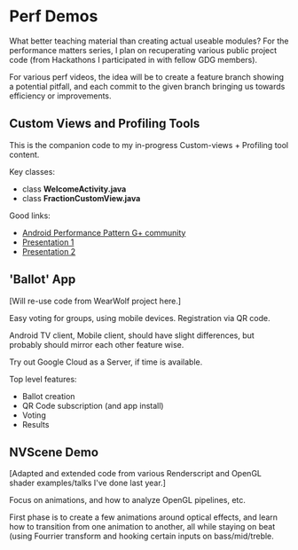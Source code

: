 # Perf Demos

What better teaching material than creating actual useable modules? For the performance matters series, I plan on recuperating various public project code (from Hackathons I participated in with fellow GDG members).

For various perf videos, the idea will be to create a feature branch showing a potential pitfall, and each commit to the given branch bringing us towards efficiency or improvements.

## Custom Views and Profiling Tools

This is the companion code to my in-progress Custom-views + Profiling tool content.

Key classes:

- class **WelcomeActivity.java**
- class **FractionCustomView.java**

Good links: 

- [Android Performance Pattern G+ community](https://plus.google.com/u/0/communities/116342551728637785407)
- [Presentation 1](https://www.parleys.com/play/514892290364bc17fc56c533/chapter0/about)
- [Presentation 2](https://developers.google.com/events/io/2012/sessions/gooio2012/109/)


## 'Ballot' App

[Will re-use code from WearWolf project here.] 

Easy voting for groups, using mobile devices. Registration via QR code. 

Android TV client, Mobile client, should have slight differences, but probably should mirror each other feature wise.

Try out Google Cloud as a Server, if time is available.

Top level features:

- Ballot creation
- QR Code subscription (and app install)
- Voting
- Results

## NVScene Demo

[Adapted and extended code from various Renderscript and OpenGL shader examples/talks I've done last year.]

Focus on animations, and how to analyze OpenGL pipelines, etc.

First phase is to create a few animations around optical effects, and learn how to transition from one animation to another, all while staying on beat (using Fourrier transform and hooking certain inputs on bass/mid/treble.

